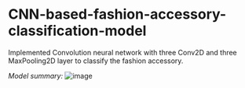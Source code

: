 # CNN-based-fashion-accessory-classification-model
Implemented Convolution neural network with three Conv2D and three MaxPooling2D layer to classify the fashion accessory.

*Model summary:*
![image](https://user-images.githubusercontent.com/42925930/129488276-09e23890-3f23-4881-9c20-41c0124caaf9.png)
